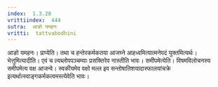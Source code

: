 ```yaml
---
index:  1.3.28
vrittiindex:  444
sutra:  आङो यमहनः
vritti:  tattvabodhini 
---
```


आङो यमहनः। प्राप्येति। तथा च हन्तेरकर्मकतया आजघ्ने आहध्वमित्यात्मनेपदं युक्तमित्यर्थः। भेत्तुमित्यादीति। एवं च ल्यब्लोपपञ्चम्याः प्रसक्तिरेव नास्तीति भावः। समीपमेत्येति। विषमविलोचनस्य समीपमेत्य वक्ष आजन्वे। स्वकीयमेव वक्षो मल्ल इव सन्तोषातिशयादास्फालयांचक्रे इत्यर्थात्स्वाङ्गकर्मकत्वमस्त्येवेति भावः। 

